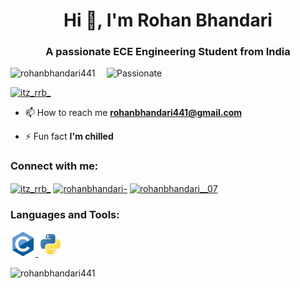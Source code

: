 <h1 align="center">Hi 👋, I'm Rohan Bhandari</h1>
<h3 align="center">A passionate ECE Engineering Student from India</h3>
<img align="right"alt="Passionate" width="350" src="![image](https://github.com/rohanbhandari441/rohanbhandari441/assets/105143327/4839f7d5-1ab5-4ae8-8d5d-dead5227967f)
">

<p align="left"> <img src="https://komarev.com/ghpvc/?username=rohanbhandari441&label=Profile%20views&color=0e75b6&style=flat" alt="rohanbhandari441" /> </p>

<p align="left"> <a href="https://twitter.com/itz_rrb_" target="blank"><img src="https://img.shields.io/twitter/follow/itz_rrb_?logo=twitter&style=for-the-badge" alt="itz_rrb_" /></a> </p>

- 📫 How to reach me **rohanbhandari441@gmail.com**

- ⚡ Fun fact **I'm chilled**

<h3 align="left">Connect with me:</h3>
<p align="left">
<a href="https://twitter.com/itz_rrb_" target="blank"><img align="center" src="https://raw.githubusercontent.com/rahuldkjain/github-profile-readme-generator/master/src/images/icons/Social/twitter.svg" alt="itz_rrb_" height="30" width="40" /></a>
<a href="https://linkedin.com/in/rohanbhandari-" target="blank"><img align="center" src="https://raw.githubusercontent.com/rahuldkjain/github-profile-readme-generator/master/src/images/icons/Social/linked-in-alt.svg" alt="rohanbhandari-" height="30" width="40" /></a>
<a href="https://instagram.com/rohanbhandari__07" target="blank"><img align="center" src="https://raw.githubusercontent.com/rahuldkjain/github-profile-readme-generator/master/src/images/icons/Social/instagram.svg" alt="rohanbhandari__07" height="30" width="40" /></a>
</p>

<h3 align="left">Languages and Tools:</h3>
<p align="left"> <a href="https://www.cprogramming.com/" target="_blank" rel="noreferrer"> <img src="https://raw.githubusercontent.com/devicons/devicon/master/icons/c/c-original.svg" alt="c" width="40" height="40"/> </a> <a href="https://www.python.org" target="_blank" rel="noreferrer"> <img src="https://raw.githubusercontent.com/devicons/devicon/master/icons/python/python-original.svg" alt="python" width="40" height="40"/> </a> </p>

<p><img align="center" src="https://github-readme-stats.vercel.app/api/top-langs?username=rohanbhandari441&show_icons=true&locale=en&layout=compact" alt="rohanbhandari441" /></p>
